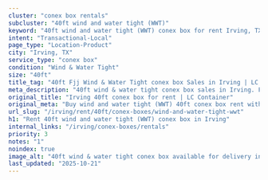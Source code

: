 ```yaml
---
cluster: "conex box rentals"
subcluster: "40ft wind and water tight (WWT)"
keyword: "40ft wind and water tight (WWT) conex box for rent Irving, TX"
intent: "Transactional-Local"
page_type: "Location-Product"
city: "Irving, TX"
service_type: "conex box"
condition: "Wind & Water Tight"
size: "40ft"
title_tag: "40ft Fjj Wind & Water Tight conex box Sales in Irving | LC Container"
meta_description: "40ft wind & water tight conex box sales in Irving. Fast delivery, competitive pricing. Serving conex boxes area. Quote ID: R2R. Call (214) 524-4168 for your free quote today."
original_title: "Irving 40ft conex box for rent | LC Container"
original_meta: "Buy wind and water tight (WWT) 40ft conex box rent with local delivery in Irving, TX. LC Container — local Since 2003. Request a fast quote today."
url_slug: "/irving/rent/40ft/conex-boxes/wind-and-water-tight-wwt"
h1: "Rent 40ft wind and water tight (WWT) conex box in Irving"
internal_links: "/irving/conex-boxes/rentals"
priority: 3
notes: "1"
noindex: true
image_alt: "40ft wind & water tight conex box available for delivery in Irving"
last_updated: "2025-10-21"
---
```


<!-- TODO: Add unique city/inventory copy, images, and internal links here. -->
